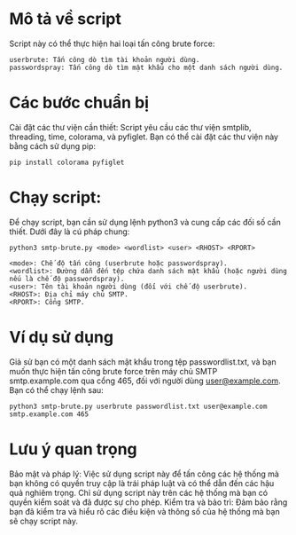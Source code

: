 # Mô tả về script
Script này có thể thực hiện hai loại tấn công brute force:
```
userbrute: Tấn công dò tìm tài khoản người dùng.
passwordspray: Tấn công dò tìm mật khẩu cho một danh sách người dùng.
```
# Các bước chuẩn bị
Cài đặt các thư viện cần thiết:
Script yêu cầu các thư viện smtplib, threading, time, colorama, và pyfiglet. Bạn có thể cài đặt các thư viện này bằng cách sử dụng pip:

```
pip install colorama pyfiglet
```

# Chạy script:
Để chạy script, bạn cần sử dụng lệnh python3 và cung cấp các đối số cần thiết. Dưới đây là cú pháp chung:

```
python3 smtp-brute.py <mode> <wordlist> <user> <RHOST> <RPORT>
```
```
<mode>: Chế độ tấn công (userbrute hoặc passwordspray).
<wordlist>: Đường dẫn đến tệp chứa danh sách mật khẩu (hoặc người dùng nếu là chế độ passwordspray).
<user>: Tên tài khoản người dùng (đối với chế độ userbrute).
<RHOST>: Địa chỉ máy chủ SMTP.
<RPORT>: Cổng SMTP.
```

# Ví dụ sử dụng
Giả sử bạn có một danh sách mật khẩu trong tệp passwordlist.txt, và bạn muốn thực hiện tấn công brute force trên máy chủ SMTP smtp.example.com qua cổng 465, đối với người dùng user@example.com. Bạn có thể chạy lệnh sau:

```
python3 smtp-brute.py userbrute passwordlist.txt user@example.com smtp.example.com 465
```

# Lưu ý quan trọng
Bảo mật và pháp lý: Việc sử dụng script này để tấn công các hệ thống mà bạn không có quyền truy cập là trái pháp luật và có thể dẫn đến các hậu quả nghiêm trọng. Chỉ sử dụng script này trên các hệ thống mà bạn có quyền kiểm soát và đã được sự cho phép.
Kiểm tra và bảo trì: Đảm bảo rằng bạn đã kiểm tra và hiểu rõ các điều kiện và thông số của hệ thống mà bạn sẽ chạy script này.

